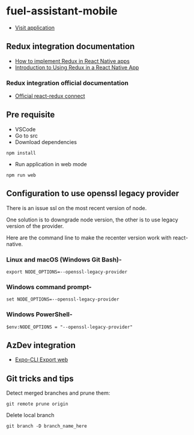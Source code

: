 # fuel-assistant-mobile

- [Visit application](https://macreibendev-fuel-assistant-front.azurewebsites.net/)

## Redux integration documentation

- [How to implement Redux in React Native apps](https://enappd.com/blog/redux-in-react-native-app/92/)
- [Introduction to Using Redux in a React Native App](https://www.digitalocean.com/community/tutorials/react-react-native-redux)

### Redux integration official documentation

- [Official react-redux connect](https://react-redux.js.org/api/connect)

## Pre requisite

- VSCode
- Go to src
- Download dependencies
```
npm install
```
- Run application in web mode
```
npm run web
```

## Configuration to use openssl legacy provider

There is an issue ssl on the most recent version of node.

One solution is to downgrade node version, the other is to use legacy version of the provider.

Here are the command line to make the recenter version work with react-native.

### Linux and macOS (Windows Git Bash)-

```Shell
export NODE_OPTIONS=--openssl-legacy-provider
```

###  Windows command prompt-

```Shell
set NODE_OPTIONS=--openssl-legacy-provider
```

### Windows PowerShell-

```Shell
$env:NODE_OPTIONS = "--openssl-legacy-provider"
```
## AzDev integration

* [Expo-CLI Export web](https://docs.expo.dev/workflow/expo-cli/#exporting)

## Git tricks and tips

Detect merged branches and prune them:
```Shell
git remote prune origin
```

Delete local branch
```Shell
git branch -D branch_name_here
```


